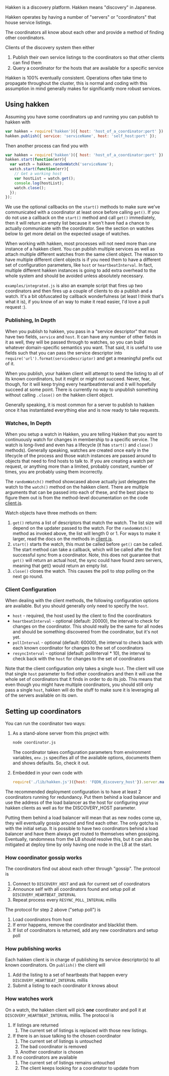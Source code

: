 Hakken is a discovery platform.  Hakken means "discovery" in Japanese.

Hakken operates by having a number of "servers" or "coordinators" that house service listings.

The coordinators all know about each other and provide a method of finding other coordinators.

Clients of the discovery system then either 

1. Publish their own service listings to the coordinators so that other clients can find them
2. Query a coordinator for the hosts that are available for a specific service

Hakken is 100% eventually consistent.  Operations often take time to propagate throughout the cluster, this is normal and coding with this assumption in mind generally makes for significantly more robust services.

## Using hakken

Assuming you have some coordinators up and running you can publish to hakken with

``` javascript
var hakken = require('hakken')({ host: 'host_of_a_coordinator:port' }).client.make();
hakken.publish({ service: 'serviceName', host: 'self_host:port' });
```

Then another process can find you with

``` javascript
var hakken = require('hakken')({ host: 'host_of_a_coordinator:port' }).client.make();
hakken.start(function(err){
  var watch = hakken.randomWatch('serviceName');
  watch.start(function(err){
    // Get a working host
    var hostList = watch.get();
    console.log(hostList);
    watch.close();
  });
});
```

We use the optional callbacks on the `start()` methods to make sure we've communicated with a coordinator at least once before calling `get()`.  If you do not use a callback on the `start()` method and call `get()` immediately, then it will return an empty list because it won't have had a chance to actually communicate with the coordinator.  See the section on watches below to get more detail on the expected usage of watches.

When working with hakken, most processes will not need more than one instance of a hakken client.  You can publish multiple services as well as attach multiple different watches from the same client object.  The reason to have multiple different client objects is if you need them to have a different set of configuration parameters, like `host` or `heartbeatInterval`.  In fact, multiple different hakken instances is going to add extra overhead to the whole system and should be avoided unless absolutely necessary.

`examples/integrated.js` is also an example script that fires up two coordinators and then fires up a couple of clients to do a publish and a watch.  It's a bit obfuscated by callback wonderfulness (at least I think that's what it is), if you know of an way to make it read easier, I'd love a pull request :).

### Publishing, In Depth

When you publish to hakken, you pass in a "service descriptor" that must have two fields, `service` and `host`.  It can have any number of other fields in it as well, they will be passed through to watches, so you can build whatever domain-specific semantics you want.  That said, it is useful to use fields such that you can pass the service descriptor into `require('url').format(serviceDescriptor)` and get a meaningful prefix out of it.

When you publish, your hakken client will attempt to send the listing to all of its known coordinators, but it might or might not succeed.  Never, fear, though, for it will keep trying every heartbeatInterval and it will hopefully succeed at some point.  There is currently no way to unpublish something without calling `.close()` on the hakken client object.

Generally speaking, it is most common for a server to publish to hakken once it has instantiated everything else and is now ready to take requests.

### Watches, In Depth

When you setup a watch in Hakken, you are telling Hakken that you want to continuously watch for changes in membership to a specific service.  The watch is long-lived and even has a lifecycle (it has `start()` and `close()` methods).  Generally speaking, watches are created once early in the lifecycle of the process and those watch instances are passed around to objects that need to find hosts to talk to.  If you are creating a watch per request, or anything more than a limited, probably constant, number of times, you are probably using them incorrectly.

The `randomWatch()` method showcased above actually just delegates the watch to the `watch()` method on the hakken client.  There are multiple arguments that can be passed into each of these, and the best place to figure them out is from the method-level documentation on the code [client.js](https://github.com/tidepool-org/hakken/blob/master/lib/client/client.js#L304).

Watch objects have three methods on them:

1. `get()` returns a list of descriptors that match the watch.  The list size will depend on the updater passed to the watch.  For the `randomWatch()` method as invoked above, the list will length 0 or 1.  For ways to make it larger, read the docs on the methods in [client.js](https://github.com/tidepool-org/hakken/blob/master/lib/client/client.js#L383).
2. `start()` starts the watch, this must be called before `get()` can be called.  The start method can take a callback, which will be called after the first successful sync from a coordinator.  Note, this does not guarantee that `get()` will return an actual host, the sync could have found zero servers, meaning that get() would return an empty list.
3. `close()` closes the watch.  This causes the poll to stop polling on the next go round.

### Client Configuration

When dealing with the client methods, the following configuration options are available.  But you should generally only need to specify the `host`.

* `host` - required, the host used by the client to find the coordinators
* `heartbeatInterval` - optional (default: 20000), the interval to check for changes on the coordinator.  This should really be the same for all nodes and should be something discovered from the coordinator, but it's not yet.
* `pollInterval` - optional (default: 60000), the interval to check back with each known coordinator for changes to the set of coordinators
* `resyncInterval` - optional (default: pollInterval * 10), the interval to check back with the `host` for changes to the set of coordinators

Note that the client configuration only takes a single `host`.  The client will use that single `host` parameter to find other coordinators and then it will use the whole set of coordinators that it finds in order to do its job.  This means that even though you might have multiple coordinators, you should still only pass a single `host`, hakken will do the stuff to make sure it is leveraging all of the servers available on its own.

## Setting up coordinators

You can run the coordinator two ways:

1. As a stand-alone server from this project with:

    ``` bash
    node coordinator.js
    ```

    The coordinator takes configuration parameters from environment variables, `env.js` specifies all of the available options, documents them and shows defaults.  So, check it out.

2. Embedded in your own code with

    ``` javascript
    require('./lib/hakken.js')({host: 'FQDN_discovery_host'}).server.makeSimple('localhost', 123456).start();
    ```

The recommended deployment configuration is to have at least 2 coordinators running for redundancy.  Put them behind a load balancer and use the address of the load balancer as the host for configuring your hakken clients as well as for the DISCOVERY_HOST parameter.

Putting them behind a load balancer will mean that as new nodes come up, they will eventually gossip around and find each other.  The only gotcha is with the initial setup.  It is possible to have two coordinators behind a load balancer and have them always get routed to themselves when gossiping.  Eventually, randomness from the LB *should* resolve this, but it can also be mitigated at deploy time by only having one node in the LB at the start.

### How coordinator gossip works

The coordinators find out about each other through "gossip".  The protocol is

1. Connect to `DISCOVERY_HOST` and ask for current set of coordinators
2. Announce self with all coordinators found and setup poll at `DISCOVERY_HEARTBEAT_INTERVAL`
3. Repeat process every `RESYNC_POLL_INTERVAL` millis

The protocol for step 2 above ("setup poll") is

1. Load coordinators from host
2. If error happens, remove the coordinator and blacklist them.
3. If list of coordinators is returned, add any new coordinators and setup poll

### How publishing works

Each hakken client is in charge of publishing its service descriptor(s) to all known coordinators.  On `publish()` the client will

1. Add the listing to a set of heartbeats that happen every `DISCOVERY_HEARTBEAT_INTERVAL` millis
2. Submit a listing to each coordinator it knows about

### How watches work

On a watch, the hakken client will pick ***one*** coordinator and poll it at `DISCOVERY_HEARTBEAT_INTERVAL` millis.  The protocol is

1. If listings are returned
    1. The current set of listings is replaced with those new listings.
2. If there is an issue talking to the chosen coordinator
    1. The current set of listings is untouched
    1. The bad coordinator is removed
    1. Another coordinator is chosen
3. If no coordinators are available
    1. The current set of listings remains untouched
    1. The client keeps looking for a coordinator to update from
